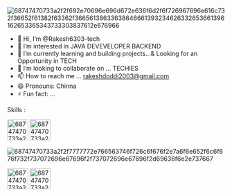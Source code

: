 
![68747470733a2f2f692e70696e696d672e636f6d2f6f726967696e616c732f36652f61382f63362f36656138633638646661393234626332653661396162653365343733303837612e676966](https://github.com/user-attachments/assets/66804e4d-40a9-4fda-9b26-6367bc444aff)

- 👋 Hi, I’m @Rakesh6303-tech
- 👀 I’m interested in JAVA DEVEVELOPER BACKEND
- 🌱 I’m currently learning and building projects...& Looking for an Opportunity in TECH
- 💞️ I’m looking to collaborate on ... TECHIES
- 📫 How to reach me ... rakeshdoddi2003@gmail.com
- 😄 Pronouns: Chinna
- ⚡ Fun fact: ... 



Skills :


<img width="48" height="48" alt="68747470733a2f2f696d672e69636f6e73382e636f6d2f636f6c6f722f34382f3030303030302f6a6176612d636f666665652d6375702d6c6f676f2e706e67" src="https://github.com/user-attachments/assets/9a522a48-eac3-4c02-ab36-d27a2806b8ca" />

<img width="48" height="48" alt="68747470733a2f2f696d672e69636f6e73382e636f6d2f636f6c6f722f34382f3030303030302f6d7973716c2e706e67" src="https://github.com/user-attachments/assets/87462c17-7088-481d-8872-dcb4e3d617a2" />

![68747470733a2f2f7777772e766563746f726c6f676f2e7a6f6e652f6c6f676f732f737072696e67696f2f737072696e67696f2d69636f6e2e737667](https://github.com/user-attachments/assets/48502eb6-0320-48bf-be29-d15c42c66e45)

<img width="48" height="48" alt="68747470733a2f2f696d672e69636f6e73382e636f6d2f636f6c6f722f34382f3030303030302f68746d6c2d352e706e67" src="https://github.com/user-attachments/assets/08ef5c7c-1686-4266-80c6-7f8f9521bddb" />

<img width="48" height="48" alt="68747470733a2f2f696d672e69636f6e73382e636f6d2f636f6c6f722f34382f3030303030302f637373332e706e67" src="https://github.com/user-attachments/assets/9d193b39-f3ce-4789-a7fd-1af6481aee87" />




<!---
Rakesh6303-tech/Rakesh6303-tech is a ✨ special ✨ repository because its `README.md` (this file) appears on your GitHub profile.
You can click the Preview link to take a look at your changes.
--->
